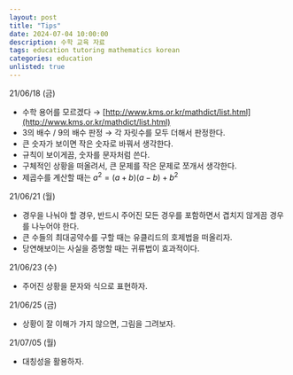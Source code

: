 ```yaml
---
layout: post
title: "Tips"
date: 2024-07-04 10:00:00
description: 수학 교육 자료
tags: education tutoring mathematics korean
categories: education
unlisted: true
---
```



21/06/18 (금)

- 수학 용어를 모르겠다 → [http://www.kms.or.kr/mathdict/list.html](http://www.kms.or.kr/mathdict/list.html)
- 3의 배수 / 9의 배수 판정 → 각 자릿수를 모두 더해서 판정한다.
- 큰 숫자가 보이면 작은 숫자로 바꿔서 생각한다.
- 규칙이 보이게끔, 숫자를 문자처럼 쓴다.
- 구체적인 상황을 떠올려서, 큰 문제를 작은 문제로 쪼개서 생각한다.
- 제곱수를 계산할 때는 $a^2=(a+b)(a-b)+b^2$

21/06/21 (월)

- 경우을 나눠야 할 경우, 반드시 주어진 모든 경우를 포함하면서 겹치지 않게끔 경우를 나누어야 한다.
- 큰 수들의 최대공약수를 구할 때는 유클리드의 호제법을 떠올리자.
- 당연해보이는 사실을 증명할 때는 귀류법이 효과적이다.

21/06/23 (수)

- 주어진 상황을 문자와 식으로 표현하자.

21/06/25 (금)

- 상황이 잘 이해가 가지 않으면, 그림을 그려보자.

21/07/05 (월)

- 대칭성을 활용하자.
